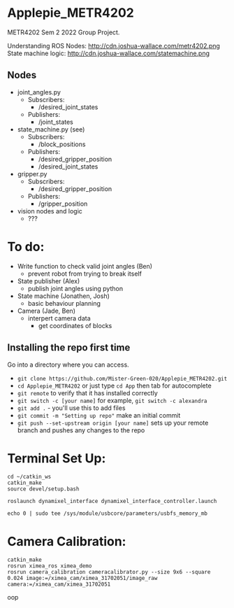 # Applepie_METR4202
METR4202 Sem 2 2022 Group Project.



Understanding ROS Nodes: http://cdn.joshua-wallace.com/metr4202.png
State machine logic: http://cdn.joshua-wallace.com/statemachine.png

## Nodes
- joint_angles.py
    - Subscribers:
        - /desired_joint_states
    - Publishers:
        - /joint_states
- state_machine.py (see)
    - Subscribers:
        - /block_positions
    - Publishers:
        - /desired_gripper_position
        - /desired_joint_states
- gripper.py
    - Subscribers:
        - /desired_gripper_position
    - Publishers:
        - /gripper_position
- vision nodes and logic
    - ???


# To do:

- Write function to check valid joint angles (Ben)
    - prevent robot from trying to break itself
- State publisher   (Alex)
    - publish joint angles using python
- State machine     (Jonathen, Josh)
    - basic behaviour planning
- Camera            (Jade, Ben)
    - interpert camera data
        - get coordinates of blocks


## Installing the repo first time

Go into a directory where you can access.

- `git clone https://github.com/Mister-Green-020/Applepie_METR4202.git`
- `cd Applepie_METR4202` or just type `cd App` then tab for autocomplete
- `git remote` to verify that it has installed correctly
- `git switch -c [your name]` for example, `git switch -c alexandra`
- `git add .` - you'll use this to add files
- `git commit -m "Setting up repo"` make an initial commit
- `git push --set-upstream origin [your name]` sets up your remote branch and pushes any changes to the repo



# Terminal Set Up:

```console
cd ~/catkin_ws
catkin_make
source devel/setup.bash

roslaunch dynamixel_interface dynamixel_interface_controller.launch

echo 0 | sudo tee /sys/module/usbcore/parameters/usbfs_memory_mb
```


# Camera Calibration:
```console
catkin_make
rosrun ximea_ros ximea_demo
rosrun camera_calibration cameracalibrator.py --size 9x6 --square 0.024 image:=/ximea_cam/ximea_31702051/image_raw camera:=/ximea_cam/ximea_31702051
```

oop